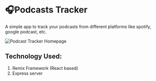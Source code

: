 # 🎧Podcasts Tracker

A simple app to track your podcasts from different platforms like spotify, google podcast, etc.

![Podcast Tracker Homepage]("homepage.png")

## Technology Used:

1. Remix Framework (React based)
2. Express server
